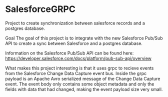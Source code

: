 # SalesforceGRPC
Project to create synchronization between salesforce records and a postgres database.


Goal
The goal of this project is to integrate with the new Salesforce Pub/Sub API to create a sync between Salesforce
and a postgres database. 


Information on the Salesforce Pub/Sub API can be found here:
https://developer.salesforce.com/docs/platform/pub-sub-api/overview


What makes this project interesting is that it uses grpc to recieve events from the Salesforce Change Data Capture event bus.
Inside the grpc payload is an Apache Avro serialized message of the Change Data Capture event. The event body only contains 
some object metadata and only the fields with data that had changed, making the event payload size very small.